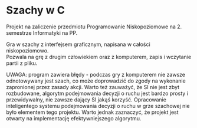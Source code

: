 # Szachy w C  
Projekt na zaliczenie przedmiotu Programowanie Niskopoziomowe na 2. semestrze Informatyki na PP.  
  
Gra w szachy z interfejsem graficznym, napisana w całości niskopoziomowo.  
Pozwala na grę z drugim człowiekiem oraz z komputerem, zapis i wczytanie partii z pliku.

UWAGA: program zawiera błędy - podczas gry z komputerem nie zawsze odnotowywany jest szach, co może doprowadzić do
zgody na wykonanie zapronionej przez zasady akcji. Warto też zauważyć, że SI nie jest zbyt rozbudowane, algorytm podejmowania
decyzji o ruchu jest bardzo prosty i przewidywalny, nie zawsze dający SI jakąś korzyść. Opracowanie inteligentego systemu
podejmowania decyzji o ruchu w grze szachowej nie było elementem tego projektu. Warto jednak zaznaczyć, że projekt jest
otwarty na implementację efektywniejszego algorytmu.

